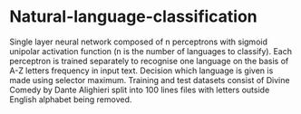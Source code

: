 # Natural-language-classification
Single layer neural network composed of n perceptrons with sigmoid unipolar activation function (n is the number of languages to classify). Each perceptron is trained separately to recognise one language on the basis of A-Z letters frequency in input text. Decision which language is given is made using selector maximum. Training and test datasets consist of Divine Comedy by Dante Alighieri split into 100 lines files with letters outside English alphabet being removed.
